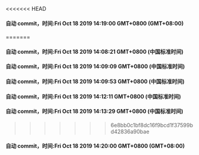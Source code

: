 <<<<<<< HEAD
#### 自动 commit，时间:Fri Oct 18 2019 14:19:00 GMT+0800 (GMT+08:00)
=======
#### 自动 commit，时间:Fri Oct 18 2019 14:08:21 GMT+0800 (中国标准时间)
#### 自动 commit，时间:Fri Oct 18 2019 14:09:09 GMT+0800 (中国标准时间)
#### 自动 commit，时间:Fri Oct 18 2019 14:09:53 GMT+0800 (中国标准时间)
#### 自动 commit，时间:Fri Oct 18 2019 14:12:11 GMT+0800 (中国标准时间)
#### 自动 commit，时间:Fri Oct 18 2019 14:13:29 GMT+0800 (中国标准时间)
>>>>>>> 6e8bb0c1bf8dc16f9bcd1f37599bd42836a90bae
#### 自动 commit，时间:Fri Oct 18 2019 14:20:00 GMT+0800 (GMT+08:00)
